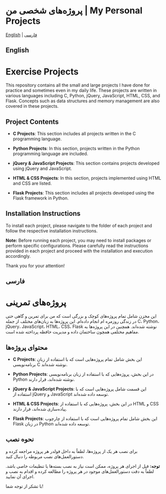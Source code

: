 # پروژه‌های شخصی من | My Personal Projects
[English](#english) | [فارسی](#فارسی)

## English 

# Exercise Projects

This repository contains all the small and large projects I have done for practice and sometimes even in my daily life. These projects are written in various languages ​​including C, Python, jQuery, JavaScript, HTML, CSS, and Flask. Concepts such as data structures and memory management are also covered in these projects.

## Project Contents

- **C Projects**: This section includes all projects written in the C programming language.
  
- **Python Projects**: In this section, projects written in the Python programming language are included.

- **jQuery & JavaScript Projects**: This section contains projects developed using jQuery and JavaScript.

- **HTML & CSS Projects**: In this section, projects implemented using HTML and CSS are listed.

- **Flask Projects**: This section includes all projects developed using the Flask framework in Python.

## Installation Instructions

To install each project, please navigate to the folder of each project and follow the respective installation instructions.

**Note:** Before running each project, you may need to install packages or perform specific configurations. Please carefully read the instructions provided in each project and proceed with the installation and execution accordingly.

Thank you for your attention!
<!-- فارسی -->

## فارسی

# پروژه‌های تمرینی

این مخزن شامل تمام پروژه‌های کوچک و بزرگی است که من برای تمرین و گاهی حتی در زندگی روزمره ام انجام داده‌ام. این پروژه‌ها به زبان‌های مختلف از جمله C، Python، jQuery، JavaScript، HTML، CSS، Flask نوشته شده‌اند. همچنین در این پروژه‌ها به مفاهیم مختلفی همچون ساختمان داده و مدیریت حافظه پرداخته شده است.

## محتوای پروژه‌ها

- **C Projects**: این بخش شامل تمام پروژه‌هایی است که با استفاده از زبان برنامه‌نویسی C نوشته شده‌اند.
  
- **Python Projects**: در این بخش، پروژه‌هایی که با استفاده از زبان برنامه‌نویسی Python نوشته شده‌اند، قرار دارند.

- **jQuery & JavaScript Projects**: این قسمت شامل پروژه‌هایی است که با استفاده از jQuery و JavaScript توسعه داده شده‌اند.

- **HTML & CSS Projects**: در این بخش، پروژه‌هایی که با استفاده از HTML و CSS پیاده‌سازی شده‌اند، قرار دارند.

- **Flask Projects**: این بخش شامل تمام پروژه‌هایی است که با استفاده از چارچوب Flask در زبان Python توسعه داده شده‌اند.

## نحوه نصب

برای نصب هر یک از پروژه‌ها، لطفاً به داخل فولدر هر پروژه مراجعه کرده و دستورالعمل‌های نصب مربوطه را دنبال کنید.

**توجه:** قبل از اجرای هر پروژه، ممکن است نیاز به نصب بسته‌ها یا تنظیمات خاصی باشد. لطفاً به دقت دستورالعمل‌های موجود در هر پروژه را مطالعه کرده و اقدام به نصب و اجرای آن نمایید.

با تشکر از توجه شما!
